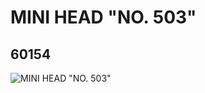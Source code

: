 # MINI HEAD "NO. 503"
## 60154
![MINI HEAD "NO. 503"](https://lc-www-live-s.legocdn.com/media/bricks/5/2/4508586.jpg)